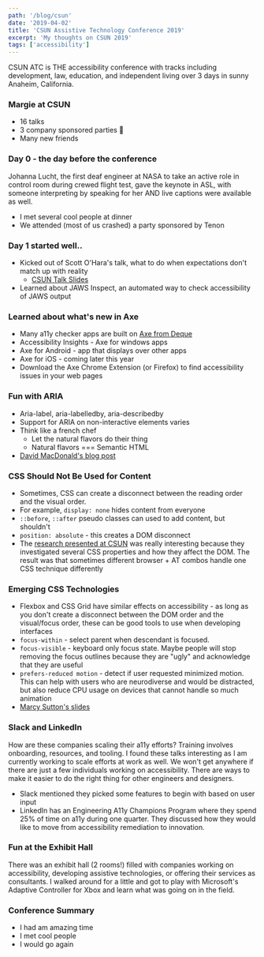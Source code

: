 ```yaml
---
path: '/blog/csun'
date: '2019-04-02'
title: 'CSUN Assistive Technology Conference 2019'
excerpt: 'My thoughts on CSUN 2019'
tags: ['accessibility']
---
```


CSUN ATC is THE accessibility conference with tracks including development, law, education, and independent living over 3 days in sunny Anaheim, California.

### Margie at CSUN

-   16 talks
-   3 company sponsored parties 🎉
-   Many new friends

### Day 0 - the day before the conference

Johanna Lucht, the first deaf engineer at NASA to take an active role in control room during crewed flight test, gave the keynote in ASL, with someone interpreting by speaking for her AND live captions were available as well.

-   I met several cool people at dinner
-   We attended (most of us crashed) a party sponsored by Tenon

### Day 1 started well..

-   Kicked out of Scott O'Hara's talk, what to do when expectations don't match up with reality
    -   [CSUN Talk Slides](https://scottaohara.github.io/talks_and_such/CSUN_2019/)
-   Learned about JAWS Inspect, an automated way to check accessibility of JAWS output

### Learned about what's new in Axe

-   Many a11y checker apps are built on [Axe from Deque](https://www.deque.com/axe/)
-   Accessibility Insights - Axe for windows apps
-   Axe for Android - app that displays over other apps
-   Axe for iOS - coming later this year
-   Download the Axe Chrome Extension (or Firefox) to find accessibility issues in your web pages

### Fun with ARIA

-   Aria-label, aria-labelledby, aria-describedby
-   Support for ARIA on non-interactive elements varies
-   Think like a french chef
    -   Let the natural flavors do their thing
    -   Natural flavors === Semantic HTML
-   [David MacDonald's blog post](http://davidmacd.com/blog/does-aria-label-override-static-text.html)

### CSS Should Not Be Used for Content

-   Sometimes, CSS can create a disconnect between the reading order and the visual order.
-   For example, `display: none` hides content from everyone
-   `::before`, `::after` pseudo classes can used to add content, but shouldn't
-   `position: absolute` - this creates a DOM disconnect
-   The [research presented at CSUN](https://dive4cb.github.io/index.html) was really interesting because they investigated several CSS properties and how they affect the DOM. The result was that sometimes different browser + AT combos handle one CSS technique differently

### Emerging CSS Technologies

-   Flexbox and CSS Grid have similar effects on accessibility - as long as you don't create a disconnect between the DOM order and the visual/focus order, these can be good tools to use when developing interfaces
-   `focus-within` - select parent when descendant is focused.
-   `focus-visible` - keyboard only focus state. Maybe people will stop removing the focus outlines because they are "ugly" and acknowledge that they are useful
-   `prefers-reduced motion` - detect if user requested minimized motion. This can help with users who are neurodiverse and would be distracted, but also reduce CPU usage on devices that cannot handle so much animation
-   [Marcy Sutton's slides](https://marcysutton.github.io/emerging-css-a11y)

### Slack and LinkedIn

How are these companies scaling their a11y efforts? Training involves onboarding, resources, and tooling. I found these talks interesting as I am currently working to scale efforts at work as well. We won't get anywhere if there are just a few individuals working on accessibility. There are ways to make it easier to do the right thing for other engineers and designers.
-   Slack mentioned they picked some features to begin with based on user input
-   LinkedIn has an Engineering A11y Champions Program where they spend 25% of time on a11y during one quarter. They discussed how they would like to move from accessibility remediation to innovation.

### Fun at the Exhibit Hall

There was an exhibit hall (2 rooms!) filled with companies working on accessibility, developing assistive technologies, or offering their services as consultants. I walked around for a little and got to play with Microsoft's Adaptive Controller for Xbox and learn what was going on in the field.

### Conference Summary

-   I had am amazing time
-   I met cool people
-   I would go again
